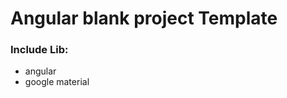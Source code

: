 Angular blank project Template
========================
### Include Lib:
- angular
- google material
